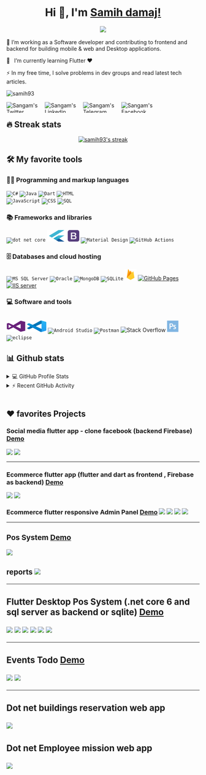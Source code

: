   <h1 align="center"> Hi 👋, I'm <a href="https://www.youtube.com/JohannesMilke?sub_confirmation=1">Samih damaj!</a></h1>

<p align="center">
  <a href="https://github.com/DenverCoder1/readme-typing-svg"><img src="https://readme-typing-svg.herokuapp.com/?lines=Full-stack%20web%20and%20app%20developer;7%2B%20years%20of%20coding%20experience;Always%20learning%20new%20things&font=Fira%20Code&center=true&width=440&height=45&color=0000ff&vCenter=true&size=22"></a>
</p>

🔭 I’m working as a Software developer and contributing to frontend and backend for building mobile & web and Desktop applications.

🌱  I’m currently learning Flutter ❤️ 

⚡ In my free time, I solve problems in dev groups and read latest tech articles.

<p align="left"> <img src="https://komarev.com/ghpvc/?username=codersangam&label=Views&color=green&style=plastic" alt="samih93" /> </p>


<a href="https://twitter.com/damajsam">
  <img align="left" alt="Sangam's Twitter" width="100px" height="28px" src="https://img.shields.io/badge/Twitter-1DA1F2?style=for-the-badge&logo=twitter&logoColor=white" />
</a>
<a href="https://www.linkedin.com/in/samih-damaj-4045ab102">
  <img align="left" alt="Sangam's Linkedin" width="100px" height="28px" src="https://img.shields.io/badge/LinkedIn-0077B5?style=for-the-badge&logo=linkedin&logoColor=white" />
</a>
<a href="https://t.me/samihdamaj">
  <img align="left" alt="Sangam's Telegram" width="100px" height="28px" src="https://img.shields.io/badge/Telegram-1DA1F2?style=for-the-badge&logo=telegram&logoColor=white&color=lightblue" />
</a>

<a href="https://www.facebook.com/profile.php?id=100007614497835">
  <img align="left" alt="Sangam's Facebook" width="100px" height="28px" src="https://img.shields.io/badge/Facebook-1DA1F2?style=for-the-badge&logo=facebook&logoColor=white&color=blue" />
</a>
<br/>

## 🔥 Streak stats

<p align="center">
  <a href="https://github.com/samih93">
    <img title="🔥 Get streak stats for your profile at git.io/streak-stats" alt="samih93's streak" src="https://github-readme-streak-stats.herokuapp.com/?user=samih93&theme=monokai-metallian&hide_border=true"/>
  </a>
</p>


## 🛠️ My favorite tools

### 👨‍💻 Programming and markup languages

<code><img alt="C#" src="https://custom-icon-badges.herokuapp.com/badge/C%23-68217A.svg?logo=cs2&logoColor=white"></code>
<code><img alt="Java" src="https://img.shields.io/badge/Java-007396.svg?logo=java&logoColor=white"></code>
<code><img alt="Dart" src="https://img.shields.io/badge/Dart-15A6C4.svg?logo=dart&logoColor=white"></code>
<code><img alt="HTML" src="https://img.shields.io/badge/HTML-E34F26.svg?logo=html5&logoColor=white">
</code>
<code><img alt="JavaScript" src="https://img.shields.io/badge/JavaScript-F7DF1E.svg?logo=javascript&logoColor=black"></code>
    <code><img alt="CSS" src="https://img.shields.io/badge/CSS-1572B6.svg?logo=css3&logoColor=white"></code>
<code><img alt="SQL" src="https://custom-icon-badges.herokuapp.com/badge/SQL-025E8C.svg?logo=database&logoColor=white">
</code>

### 📚 Frameworks and libraries


<code><img alt="dot net core" title="dot net core"  height="30" src="https://wpguru.co.uk/wp-content/uploads/2020/04/dotnet-logo.png"></code> 
  <code><img src="https://github.com/devicons/devicon/blob/master/icons/flutter/flutter-original.svg" title="Flutter" alt="Flutter" width="50" height="30"/></code>
  <code><img alt="bootstrap" title="bootstrap" height="30" src="https://raw.githubusercontent.com/github/explore/80688e429a7d4ef2fca1e82350fe8e3517d3494d/topics/bootstrap/bootstrap.png"></code> 
    <code><img height="30" alt="Material Design" src="https://img.shields.io/badge/Material%20Design-0081CB.svg?logo=material-design&logoColor=white"></code>
    <code><img alt="GitHub Actions"  height="30"  src="https://img.shields.io/badge/GitHub%20Actions-2671E5.svg?logo=github%20actions&logoColor=white"></code>


### 🗄️ Databases and cloud hosting
<code><img alt="MS SQL Server"  height="30" src="https://th.bing.com/th/id/OIP.sluuRP9RbH3MPqzbFNLEmQHaF_?pid=ImgDet&rs=1"></code> 
<code><img alt="Oracle"  height="30" src="https://user-images.githubusercontent.com/78031951/179714965-00efe9e9-5efc-4284-9c06-89c7374d2f9d.png"></code>
   <code><img alt="MongoDB" height="30"  src ="https://img.shields.io/badge/MongoDB-4ea94b.svg?logo=mongodb&logoColor=white"></code>
   <code><img alt="SQLite" height="30" src ="https://img.shields.io/badge/SQLite-07405e.svg?logo=sqlite&logoColor=white"></code>
   <code><img alt="firebase" title="firebase"  height="30" src="https://raw.githubusercontent.com/github/explore/80688e429a7d4ef2fca1e82350fe8e3517d3494d/topics/firebase/firebase.png"></code> 
    <a href="#"><img alt="GitHub Pages"  height="30" src="https://img.shields.io/badge/GitHub%20Pages-327FC7.svg?logo=github&logoColor=white"></a>
        <a href="#"><img alt="IIS server"  height="30" src="https://th.bing.com/th/id/R.074c26e9cf9cc04febe26ae52fc66fcb?rik=piK9uW3oQgPz%2fQ&pid=ImgRaw&r=0&sres=1&sresct=1"></a>

    

### 💻 Software and tools

<code> <img src="https://raw.githubusercontent.com/devicons/devicon/1119b9f84c0290e0f0b38982099a2bd027a48bf1/icons/visualstudio/visualstudio-plain.svg" title="visual studio" alt="visual studio" width="50" height="30"/></code>
<code><img src="https://github.com/devicons/devicon/blob/master/icons/vscode/vscode-original.svg" title="vscode" alt="vscode" width="50" height="30"/></code>
   <code><img alt="Android Studio" height="30" src="https://img.shields.io/badge/Android%20Studio-008678.svg?logo=android-studio&logoColor=white"></code>
   <code><img alt="Postman" height="30" src="https://img.shields.io/badge/Postman-FF6C37?logo=postman&logoColor=white"></code>
   <cdoe><img alt="Stack Overflow" height="30" src="https://img.shields.io/badge/-Stack%20Overflow-FE7A16?logo=stack-overflow&logoColor=white"></code>
      <code><img alt="photoshop" height="30" src="https://raw.githubusercontent.com/devicons/devicon/1119b9f84c0290e0f0b38982099a2bd027a48bf1/icons/photoshop/photoshop-plain.svg"></code>
<code><img alt="eclipse" height="30" src="https://user-images.githubusercontent.com/78031951/177722105-19ed5d4a-2219-4c66-957e-dd675d7f4d67.png"></code>




## 📊 Github stats

<details> 
  <summary>💻 GitHub Profile Stats</summary>
  <br/>
    <a href="https://github.com/samih93/"><img alt="samih's Github Stats" src="https://denvercoder1-github-readme-stats.vercel.app/api/?username=samih93&show_icons=true&count_private=true&theme=react&hide_border=true&bg_color=1F222E&title_color=F85D7F&icon_color=F8D866" height="192px"/></a>
  <a href="https://github.com/samih93"><img alt="DenverCoder1's Top Languages" src="https://github-readme-stats.vercel.app/api/top-langs/?username=samih93&langs_count=8&layout=compact&theme=react&hide_border=true&bg_color=1F222E&title_color=F85D7F&icon_color=F8D866&hide=Jupyter%20Notebook" height="192px"/></a>
  <br/>
  <b>Note:</b> Top languages is only a metric of the languages my public code consists of and doesn't reflect experience or skill level.
</details>


<details>
  <summary>⚡ Recent GitHub Activity</summary>
  <br/>
  
<!-- https://github.com/ashutosh00710/github-readme-activity-graph -->
<a href="https://github.com/samih93"><img alt="DenverCoder1's Activity Graph" src="https://denvercoder1-activity-graph.herokuapp.com/graph/?username=samih93&bg_color=1F222E&color=F8D866&line=F85D7F&point=FFFFFF&hide_border=true" /></a>
  </details>

<br/>

##  ♥ favorites Projects

### Social media flutter app - clone facebook (backend Firebase) <a href="https://youtu.be/xWbw0rxFods">Demo</a>
<img src="https://user-images.githubusercontent.com/78031951/170950704-f8fc7208-d35f-45e3-b589-ecf4487140f6.PNG">
<img src="https://user-images.githubusercontent.com/78031951/170953817-28941ffd-3e61-404e-9093-1a7d940d73b1.PNG">
<hr/>

### Ecommerce flutter app (flutter and dart as frontend , Firebase as backend) <a href="https://youtu.be/aTN9V3hu0JM">Demo</a>

<img src="https://user-images.githubusercontent.com/78031951/172792943-7b19e294-28e5-47c0-89da-b09791b74e60.PNG">
<img src="https://user-images.githubusercontent.com/78031951/172797236-0deb36e5-bbd4-4e6e-8cab-d8e10614b831.PNG">

<h3><b>Ecommerce flutter responsive Admin Panel<b> <a href='https://youtu.be/5-SuFX1a97Y'>Demo</a></hr>
<img src="https://user-images.githubusercontent.com/78031951/176771306-375e748f-97f4-47b1-961f-ea11329c8dbd.PNG">
<img src="https://user-images.githubusercontent.com/78031951/177011047-b5437f9e-32e7-4c3c-9342-aebe4494dbef.PNG">
<img src="https://user-images.githubusercontent.com/78031951/177011048-c1ce4abb-5674-4d04-904d-8ce40db4cb47.PNG">
<img src="https://user-images.githubusercontent.com/78031951/177011125-e44eebf6-892b-4d22-8d27-7146f130b7a6.PNG">

<hr/>




### Pos System   <a href="https://youtu.be/8bOjXXn_E20">Demo</a>

<img src="https://user-images.githubusercontent.com/78031951/174441858-c21db5f1-854c-45ef-b91d-25e0d8c593a7.png">

<h3><b>reports<b></hr>
  
<img src="https://user-images.githubusercontent.com/78031951/174441862-177f4a4a-7294-4e39-b481-3e6e89c6a97f.png">
<hr/>
 
### Flutter Desktop Pos System (.net core 6 and sql server as backend or sqlite)  <a href="https://youtu.be/3YTZ62Ltg0E">Demo</a>  
  <img src="https://user-images.githubusercontent.com/78031951/211598677-d907097d-0987-4cfa-b051-78840337490f.JPG">
  <img src="https://user-images.githubusercontent.com/78031951/211598686-dfabf537-9335-4e03-91ac-da0679f5602f.JPG">
  <img src="https://user-images.githubusercontent.com/78031951/211598693-ab043fcc-0c05-4bf8-a06b-f49d78b6feac.JPG">
  
  <img src="https://user-images.githubusercontent.com/78031951/211598697-1b6e4793-58c3-4b41-8f0f-f09fbef353ad.JPG">
  <img src="https://user-images.githubusercontent.com/78031951/211598700-8450efc2-b6a9-4ae3-9516-9b2449df13aa.JPG">
  <img src="https://user-images.githubusercontent.com/78031951/211598704-97694ec5-c54a-4f49-ba6f-81f8a1e87b53.JPG">  
<hr/>

### Events Todo  <a href="https://youtu.be/46nVCXpPo00">Demo</a>

<img src="https://user-images.githubusercontent.com/78031951/173202162-dd62398f-fbf0-4471-a8a9-516e6126fb72.png">
<img src="https://user-images.githubusercontent.com/78031951/173202163-fffb8b10-8d47-4bf6-95e2-70cb2065dd89.png">
<hr/>


### Dot net buildings reservation web app 

<img src="https://user-images.githubusercontent.com/78031951/150747672-d7fe460c-ff65-4b0a-87ff-5cb51050fa71.jpg">

### Dot net Employee mission web app 

<img src="https://user-images.githubusercontent.com/78031951/150744242-32fc34da-d2c5-4fea-9437-3f648df9ca15.png">

